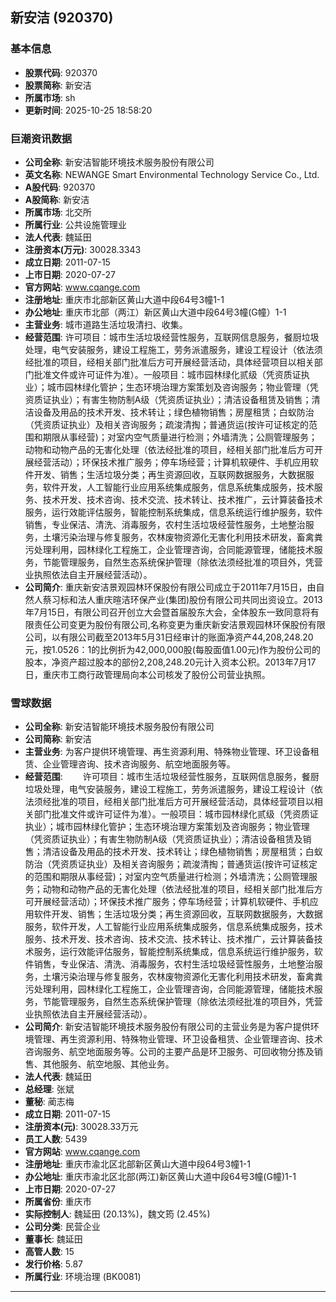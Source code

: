 ## 新安洁 (920370)

### 基本信息

- **股票代码**: 920370
- **股票简称**: 新安洁
- **所属市场**: sh
- **更新时间**: 2025-10-25 18:58:20

### 巨潮资讯数据

- **公司全称**: 新安洁智能环境技术服务股份有限公司
- **英文名称**: NEWANGE Smart Environmental Technology Service Co., Ltd.
- **A股代码**: 920370
- **A股简称**: 新安洁
- **所属市场**: 北交所
- **所属行业**: 公共设施管理业
- **法人代表**: 魏延田
- **注册资本(万元)**: 30028.3343
- **成立日期**: 2011-07-15
- **上市日期**: 2020-07-27
- **官方网站**: www.cqange.com
- **注册地址**: 重庆市北部新区黄山大道中段64号3幢1-1
- **办公地址**: 重庆市北部（两江）新区黄山大道中段64号3幢(G幢）1-1
- **主营业务**: 城市道路生活垃圾清扫、收集。
- **经营范围**: 许可项目：城市生活垃圾经营性服务，互联网信息服务，餐厨垃圾处理，电气安装服务，建设工程施工，劳务派遣服务，建设工程设计（依法须经批准的项目，经相关部门批准后方可开展经营活动，具体经营项目以相关部门批准文件或许可证件为准）。一般项目：城市园林绿化贰级（凭资质证执业）；城市园林绿化管护；生态环境治理方案策划及咨询服务；物业管理（凭资质证执业）；有害生物防制A级（凭资质证执业）；清洁设备租赁及销售；清洁设备及用品的技术开发、技术转让；绿色植物销售；房屋租赁；白蚁防治（凭资质证执业）及相关咨询服务；疏浚清掏；普通货运(按许可证核定的范围和期限从事经营)；对室内空气质量进行检测；外墙清洗；公厕管理服务；动物和动物产品的无害化处理（依法经批准的项目，经相关部门批准后方可开展经营活动）；环保技术推广服务；停车场经营；计算机软硬件、手机应用软件开发、销售；生活垃圾分类；再生资源回收，互联网数据服务，大数据服务，软件开发，人工智能行业应用系统集成服务，信息系统集成服务，技术服务、技术开发、技术咨询、技术交流、技术转让、技术推广，云计算装备技术服务，运行效能评估服务，智能控制系统集成，信息系统运行维护服务，软件销售，专业保洁、清洗、消毒服务，农村生活垃圾经营性服务，土地整治服务，土壤污染治理与修复服务，农林废物资源化无害化利用技术研发，畜禽粪污处理利用，园林绿化工程施工，企业管理咨询，合同能源管理，储能技术服务，节能管理服务，自然生态系统保护管理（除依法须经批准的项目外，凭营业执照依法自主开展经营活动）。
- **公司简介**: 重庆新安洁景观园林环保股份有限公司成立于2011年7月15日，由自然人蔡习标和法人重庆暄洁环保产业(集团)股份有限公司共同出资设立。2013年7月15日，有限公司召开创立大会暨首届股东大会，全体股东一致同意将有限责任公司变更为股份有限公司,名称变更为重庆新安洁景观园林环保股份有限公司，以有限公司截至2013年5月31日经审计的账面净资产44,208,248.20元，按1.0526：1的比例折为42,000,000股(每股面值1.00元)作为股份公司的股本，净资产超过股本的部份2,208,248.20元计入资本公积。2013年7月17日，重庆市工商行政管理局向本公司核发了股份公司营业执照。

### 雪球数据

- **公司全称**: 新安洁智能环境技术服务股份有限公司
- **公司简称**: 新安洁
- **主营业务**: 为客户提供环境管理、再生资源利用、特殊物业管理、环卫设备租赁、企业管理咨询、技术咨询服务、航空地面服务等。
- **经营范围**: 　　许可项目：城市生活垃圾经营性服务，互联网信息服务，餐厨垃圾处理，电气安装服务，建设工程施工，劳务派遣服务，建设工程设计（依法须经批准的项目，经相关部门批准后方可开展经营活动，具体经营项目以相关部门批准文件或许可证件为准）。一般项目：城市园林绿化贰级（凭资质证执业）；城市园林绿化管护；生态环境治理方案策划及咨询服务；物业管理（凭资质证执业）；有害生物防制A级（凭资质证执业）；清洁设备租赁及销售；清洁设备及用品的技术开发、技术转让；绿色植物销售；房屋租赁；白蚁防治（凭资质证执业）及相关咨询服务；疏浚清掏；普通货运(按许可证核定的范围和期限从事经营)；对室内空气质量进行检测；外墙清洗；公厕管理服务；动物和动物产品的无害化处理（依法经批准的项目，经相关部门批准后方可开展经营活动）；环保技术推广服务；停车场经营；计算机软硬件、手机应用软件开发、销售；生活垃圾分类；再生资源回收，互联网数据服务，大数据服务，软件开发，人工智能行业应用系统集成服务，信息系统集成服务，技术服务、技术开发、技术咨询、技术交流、技术转让、技术推广，云计算装备技术服务，运行效能评估服务，智能控制系统集成，信息系统运行维护服务，软件销售，专业保洁、清洗、消毒服务，农村生活垃圾经营性服务，土地整治服务，土壤污染治理与修复服务，农林废物资源化无害化利用技术研发，畜禽粪污处理利用，园林绿化工程施工，企业管理咨询，合同能源管理，储能技术服务，节能管理服务，自然生态系统保护管理（除依法须经批准的项目外，凭营业执照依法自主开展经营活动）。
- **公司简介**: 新安洁智能环境技术服务股份有限公司的主营业务是为客户提供环境管理、再生资源利用、特殊物业管理、环卫设备租赁、企业管理咨询、技术咨询服务、航空地面服务等。公司的主要产品是环卫服务、可回收物分拣及销售、其他服务、航空地服、其他业务。
- **法人代表**: 魏延田
- **总经理**: 张斌
- **董秘**: 蔺志梅
- **成立日期**: 2011-07-15
- **注册资本(元)**: 30028.33万元
- **员工人数**: 5439
- **官方网站**: www.cqange.com
- **注册地址**: 重庆市渝北区北部新区黄山大道中段64号3幢1-1
- **办公地址**: 重庆市渝北区北部(两江)新区黄山大道中段64号3幢(G幢)1-1
- **上市日期**: 2020-07-27
- **所属省份**: 重庆市
- **实际控制人**: 魏延田 (20.13%)，魏文筠 (2.45%)
- **公司分类**: 民营企业
- **董事长**: 魏延田
- **高管人数**: 15
- **发行价格**: 5.87
- **所属行业**: 环境治理 (BK0081)

---